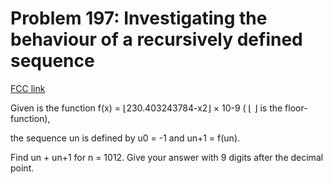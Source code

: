 # Problem 197: Investigating the behaviour of a recursively defined sequence

[FCC link](https://www.freecodecamp.org/learn/coding-interview-prep/project-euler/problem-197-investigating-the-behaviour-of-a-recursively-defined-sequence)

Given is the function f(x) = ⌊230.403243784-x2⌋ × 10-9 ( ⌊ ⌋ is the
floor-function),

the sequence un is defined by u0 = -1 and un+1 = f(un).

Find un + un+1 for n = 1012. Give your answer with 9 digits after the decimal
point.
